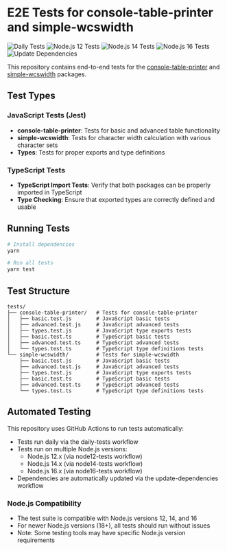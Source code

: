 # E2E Tests for console-table-printer and simple-wcswidth

![Daily Tests](https://github.com/console-table-printer/e2e/workflows/Daily%20Tests/badge.svg)
![Node.js 12 Tests](https://github.com/console-table-printer/e2e/workflows/Node.js%2012%20Tests/badge.svg)
![Node.js 14 Tests](https://github.com/console-table-printer/e2e/workflows/Node.js%2014%20Tests/badge.svg)
![Node.js 16 Tests](https://github.com/console-table-printer/e2e/workflows/Node.js%2016%20Tests/badge.svg)
![Update Dependencies](https://github.com/console-table-printer/e2e/workflows/Update%20Dependencies/badge.svg)

This repository contains end-to-end tests for the [console-table-printer](https://github.com/ayonious/console-table-printer) and [simple-wcswidth](https://github.com/ayonious/simple-wcswidth) packages.

## Test Types

### JavaScript Tests (Jest)

- **console-table-printer**: Tests for basic and advanced table functionality
- **simple-wcswidth**: Tests for character width calculation with various character sets
- **Types**: Tests for proper exports and type definitions

### TypeScript Tests

- **TypeScript Import Tests**: Verify that both packages can be properly imported in TypeScript
- **Type Checking**: Ensure that exported types are correctly defined and usable

## Running Tests

```bash
# Install dependencies
yarn

# Run all tests
yarn test
```

## Test Structure

```
tests/
├── console-table-printer/   # Tests for console-table-printer
│   ├── basic.test.js        # JavaScript basic tests
│   ├── advanced.test.js     # JavaScript advanced tests
│   ├── types.test.js        # JavaScript type exports tests
│   ├── basic.test.ts        # TypeScript basic tests
│   ├── advanced.test.ts     # TypeScript advanced tests
│   └── types.test.ts        # TypeScript type definitions tests
└── simple-wcswidth/         # Tests for simple-wcswidth
    ├── basic.test.js        # JavaScript basic tests
    ├── advanced.test.js     # JavaScript advanced tests
    ├── types.test.js        # JavaScript type exports tests
    ├── basic.test.ts        # TypeScript basic tests
    ├── advanced.test.ts     # TypeScript advanced tests
    └── types.test.ts        # TypeScript type definitions tests
```

## Automated Testing

This repository uses GitHub Actions to run tests automatically:

- Tests run daily via the daily-tests workflow
- Tests run on multiple Node.js versions:
  - Node.js 12.x (via node12-tests workflow)
  - Node.js 14.x (via node14-tests workflow)
  - Node.js 16.x (via node16-tests workflow)
- Dependencies are automatically updated via the update-dependencies workflow

### Node.js Compatibility

- The test suite is compatible with Node.js versions 12, 14, and 16
- For newer Node.js versions (18+), all tests should run without issues
- Note: Some testing tools may have specific Node.js version requirements
